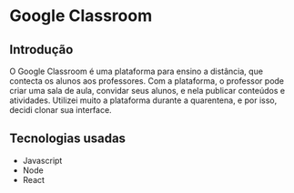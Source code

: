 # Google Classroom

## Introdução

O Google Classroom é uma plataforma para ensino a distância, que contecta os alunos aos professores. 
Com a plataforma, o professor pode criar uma sala de aula, convidar seus alunos, e nela publicar conteúdos e atividades.
Utilizei muito a plataforma durante a quarentena, e por isso, decidi clonar sua interface. 

## Tecnologias usadas

* Javascript
* Node
* React 
